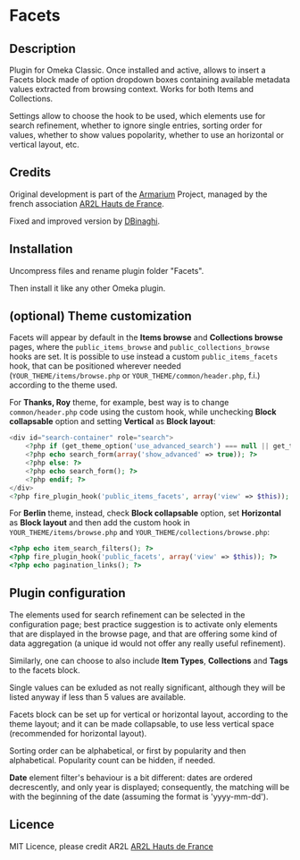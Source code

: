 # Facets

## Description

Plugin for Omeka Classic. Once installed and active, allows to insert a Facets block made of option dropdown boxes containing available metadata values extracted from browsing context. Works for both Items and Collections.

Settings allow to choose the hook to be used, which elements use for search refinement, whether to ignore single entries, sorting order for values, whether to show values popolarity, whether to use an horizontal or vertical layout, etc.

## Credits

Original development is part of the [Armarium](https://www.armarium-hautsdefrance.fr/) Project, managed by the french association [AR2L Hauts de France](http://www.ar2l-hdf.fr/).

Fixed and improved version by [DBinaghi](https://github.com/DBinaghi).

## Installation
Uncompress files and rename plugin folder "Facets".

Then install it like any other Omeka plugin.

## (optional) Theme customization

Facets will appear by default in the **Items browse** and **Collections browse** pages, where the `public_items_browse` and `public_collections_browse` hooks are set. It is possible to use instead a custom `public_items_facets` hook, that can be positioned wherever needed (`YOUR_THEME/items/browse.php` or `YOUR_THEME/common/header.php`, f.i.) according to the theme used. 

For **Thanks, Roy** theme, for example, best way is to change `common/header.php` code using the custom hook, while unchecking **Block collapsable** option and setting **Vertical** as **Block layout**:
```php
<div id="search-container" role="search">
    <?php if (get_theme_option('use_advanced_search') === null || get_theme_option('use_advanced_search')): ?>
    <?php echo search_form(array('show_advanced' => true)); ?>
    <?php else: ?>
    <?php echo search_form(); ?>
    <?php endif; ?>
</div>
<?php fire_plugin_hook('public_items_facets', array('view' => $this)); ?>
```
For **Berlin** theme, instead, check **Block collapsable** option, set **Horizontal** as **Block layout** and then add the custom hook in `YOUR_THEME/items/browse.php` and `YOUR_THEME/collections/browse.php`:
```php
<?php echo item_search_filters(); ?>
<?php fire_plugin_hook('public_facets', array('view' => $this)); ?>
<?php echo pagination_links(); ?>
```

## Plugin configuration

The elements used for search refinement can be selected in the configuration page; best practice suggestion is to activate only elements that are displayed in the browse page, and that are offering some kind of data aggregation (a unique id would not offer any really useful refinement).

Similarly, one can choose to also include <b>Item Types</b>, <b>Collections</b> and <b>Tags</b> to the facets block.

Single values can be exluded as not really significant, although they will be listed anyway if less than 5 values are available.

Facets block can be set up for vertical or horizontal layout, according to the theme layout; and it can be made collapsable, to use less vertical space (recommended for horizontal layout).

Sorting order can be alphabetical, or first by popularity and then alphabetical. Popularity count can be hidden, if needed.

<b>Date</b> element filter's behaviour is a bit different: dates are ordered decrescently, and only year is displayed; consequently, the matching will be with the beginning of the date (assuming the format is 'yyyy-mm-dd').

## Licence
MIT Licence, please credit AR2L [AR2L Hauts de France](http://www.ar2l-hdf.fr/)
